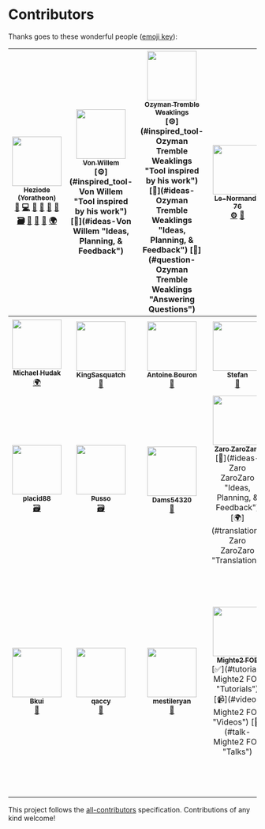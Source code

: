 # Contributors

Thanks goes to these wonderful people ([emoji key](https://github.com/kentcdodds/all-contributors#emoji-key)):

<!-- ALL-CONTRIBUTORS-LIST:START - Do not remove or modify this section -->
<!-- prettier-ignore -->
| [<img src="https://avatars0.githubusercontent.com/u/16735076?v=4" width="100px;"/><br /><sub><b>Heziode (Yoratheon)</b></sub>](https://github.com/Heziode)<br />[👑](#creator-Heziode "Creator of this project") [💻](#code-Heziode "Code") [🎨](#design-Heziode "Design") [📖](#doc-Heziode "Documentation") [🐛](#bug-Heziode "Bug reports") [🤔](#ideas-Heziode "Ideas, Planning, & Feedback") [🗃](#data-Heziode "Adding or updating data") [👀](#review-Heziode "Reviewed Pull Requests") [📢](#talk-Heziode "Talks") [🔧](#tool-Heziode "Tools") [🌍](#translation-Heziode "Translation") | [<img src="https://forum.fr.forgeofempires.com/data/avatars/l/37/37209.jpg?1454012509" width="100px;"/><br /><sub><b>Von Willem</b></sub>](https://forum.fr.forgeofempires.com/index.php?members/von-willem.37209/)<br />[⚙️](#inspired_tool-Von Willem "Tool inspired by his work") [🤔](#ideas-Von Willem "Ideas, Planning, & Feedback") | [<img src="https://forum.us.forgeofempires.com/data/avatars/l/31/31440.jpg?1506918935" width="100px;"/><br /><sub><b>Ozyman Tremble Weaklings</b></sub>](https://forum.us.forgeofempires.com/index.php?members/ozyman-tremble-weaklings.31440/)<br />[⚙️](#inspired_tool-Ozyman Tremble Weaklings "Tool inspired by his work") [🤔](#ideas-Ozyman Tremble Weaklings "Ideas, Planning, & Feedback") [💬](#question-Ozyman Tremble Weaklings "Answering Questions") | [<img src="https://forum.fr.forgeofempires.com/styles/foe_mx/xenforo/avatars/avatar_l.png" width="100px;"/><br /><sub><b>Le-Normand-76</b></sub>](https://forum.fr.forgeofempires.com/index.php?members/le-normand-76.44142/)<br />[⚙️](#inspired_tool-Le-Normand-76 "Tool inspired by his work") [🤔](#ideas-Le-Normand-76 "Ideas, Planning, & Feedback") | [<img src="https://avatars2.githubusercontent.com/u/1842171?v=4" width="100px;"/><br /><sub><b>Dennis</b></sub>](http://www.fidonet.nl)<br />[🌍](#translation-doosterkamp "Translation") | [<img src="https://avatars3.githubusercontent.com/u/596948?v=4" width="100px;"/><br /><sub><b>Oksana Kurysheva</b></sub>](http://www.itdhq.com)<br />[🌍](#translation-aviriel "Translation") |
| :---: | :---: | :---: | :---: | :---: | :---: |
| [<img src="https://avatars3.githubusercontent.com/u/6510075?v=4" width="100px;"/><br /><sub><b>Michael Hudak</b></sub>](https://github.com/Nlossae)<br />[🌍](#translation-Nlossae "Translation") | [<img src="https://avatars1.githubusercontent.com/u/5184069?v=4" width="100px;"/><br /><sub><b>KingSasquatch</b></sub>](https://github.com/KingSasquatch)<br />[🤔](#ideas-KingSasquatch "Ideas, Planning, & Feedback") | [<img src="https://avatars2.githubusercontent.com/u/12555872?v=4" width="100px;"/><br /><sub><b>Antoine Bouron</b></sub>](https://github.com/AntoineBouron)<br />[🤔](#ideas-AntoineBouron "Ideas, Planning, & Feedback") | [<img src="https://avatars1.githubusercontent.com/u/39431201?v=4" width="100px;"/><br /><sub><b>Stefan</b></sub>](https://github.com/DasRifftierchen)<br />[🐛](#bug-DasRifftierchen "Bug reports") | [<img src="https://avatars0.githubusercontent.com/u/516661?v=4" width="100px;"/><br /><sub><b>Alexander Schneider</b></sub>](http://www.magicspace.eu)<br />[🐛](#bug-kTitan "Bug reports") | [<img src="https://avatars1.githubusercontent.com/u/5732845?v=4" width="100px;"/><br /><sub><b>thewaiters</b></sub>](https://github.com/thewaiters)<br />[🤔](#ideas-thewaiters "Ideas, Planning, & Feedback") |
| [<img src="https://forum.fr.forgeofempires.com/data/avatars/l/14/14156.jpg?1450635748" width="100px;"/><br /><sub><b>placid88</b></sub>](https://forum.fr.forgeofempires.com/index.php?members/placid88.14156/)<br />[🗃](#data-placid88 "Adding or updating data") | [<img src="https://forum.fr.forgeofempires.com/data/avatars/l/50/50829.jpg?1516574022" width="100px;"/><br /><sub><b>Pusso</b></sub>](https://forum.fr.forgeofempires.com/index.php?members/pusso.50829/)<br />[🗃](#data-Pusso "Adding or updating data") | [<img src="https://forum.fr.forgeofempires.com/data/avatars/l/22/22838.jpg?1512901809" width="100px;"/><br /><sub><b>Dams54320</b></sub>](https://forum.fr.forgeofempires.com/index.php?members/dams54320.22838/)<br />[💬](#question-Dams54320 "Answering Questions") | [<img src="https://forum.fr.forgeofempires.com/data/avatars/l/37/37202.jpg?1520984122" width="100px;"/><br /><sub><b>Zaro ZaroZaro</b></sub>](https://forum.fr.forgeofempires.com/index.php?members/zaro-zarozaro.37202/)<br />[🤔](#ideas-Zaro ZaroZaro "Ideas, Planning, & Feedback") [🌍](#translation-Zaro ZaroZaro "Translation") | [<img src="https://forum.fr.forgeofempires.com/data/avatars/l/36/36832.jpg?1451576610" width="100px;"/><br /><sub><b>-kikou-</b></sub>](https://forum.fr.forgeofempires.com/index.php?members/kikou.36832/)<br />[🐛](#bug--kikou- "Bug reports") | [<img src="https://forum.fr.forgeofempires.com/data/avatars/l/54/54195.jpg?1530397609" width="100px;"/><br /><sub><b>Sirthael</b></sub>](https://forum.fr.forgeofempires.com/index.php?members/sirthael.54195/)<br />[🐛](#bug-Sirthael "Bug reports") |
| [<img src="https://forum.fr.forgeofempires.com/data/avatars/l/26/26696.jpg?1447316567" width="100px;"/><br /><sub><b>Bkui</b></sub>](https://forum.fr.forgeofempires.com/index.php?members/bkui.26696/)<br />[🤔](#ideas-Bkui "Ideas, Planning, & Feedback") | [<img src="https://forum.us.forgeofempires.com/styles/foe_mx/xenforo/avatars/avatar_l.png" width="100px;"/><br /><sub><b>qaccy</b></sub>](https://forum.us.forgeofempires.com/index.php?members/qaccy.10786/)<br />[💬](#question-qaccy "Answering Questions") | [<img src="https://avatars2.githubusercontent.com/u/42813379?v=4" width="100px;"/><br /><sub><b>mestileryan</b></sub>](https://github.com/mestileryan)<br />[🐛](#bug-mestileryan "Bug reports") | [<img src="https://yt3.ggpht.com/a-/AN66SAyC9Mfjo5Zlf4NEwDALsLSwNetA6tVuqzQOqg=s288-mo-c-c0xffffffff-rj-k-no" width="100px;"/><br /><sub><b>Mighte2 FOE</b></sub>](https://www.youtube.com/watch?v=eSEQ2-Oi708)<br />[✅](#tutorial-Mighte2 FOE "Tutorials") [📹](#video-Mighte2 FOE "Videos") [📢](#talk-Mighte2 FOE "Talks") | [<img src="https://yt3.ggpht.com/a-/AN66SAx4uNhP4u3JvoQQOFij58F9tp6U_JAm7HrTGA=s288-mo-c-c0xffffffff-rj-k-no" width="100px;"/><br /><sub><b>Dawid -Tieru- Saworski</b></sub>](https://www.youtube.com/watch?v=kcy-bo70GRE)<br />[✅](#tutorial-Dawid -Tieru- Saworski "Tutorials") [📹](#video-Dawid -Tieru- Saworski "Videos") [📢](#talk-Dawid -Tieru- Saworski "Talks") |
<!-- ALL-CONTRIBUTORS-LIST:END -->

This project follows the [all-contributors](https://github.com/kentcdodds/all-contributors) specification. Contributions of any kind welcome!
